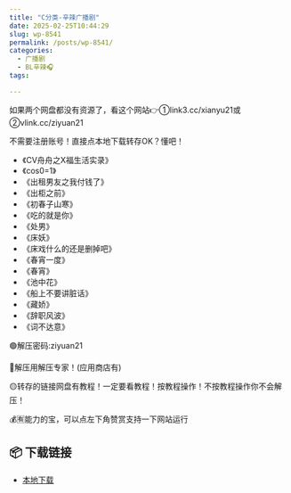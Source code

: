 ```yaml
---
title: "C分类-辛辣广播剧"
date: 2025-02-25T10:44:29
slug: wp-8541
permalink: /posts/wp-8541/
categories:
  - 广播剧
  - BL辛辣🎧
tags:

---
```


如果两个网盘都没有资源了，看这个网站👉①link3.cc/xianyu21或②vlink.cc/ziyuan21

不需要注册账号！直接点本地下载转存OK？懂吧！

*   《CV舟舟之X福生活实录》
*   《cos0=1》
*   《出租男友之我付钱了》
*   《出柜之前》
*   《初春子山寒》
*   《吃的就是你》
*   《处男》
*   《床妖》
*   《床戏什么的还是删掉吧》
*   《春宵一度》
*   《春宵》
*   《池中花》
*   《船上不要讲脏话》
*   《藏娇》
*   《辞职风波》
*   《词不达意》

🟢解压密码:ziyuan21

🔵解压用解压专家！(应用商店有)

🟡转存的链接网盘有教程！一定要看教程！按教程操作！不按教程操作你不会解压！

💰🈶能力的宝，可以点左下角赞赏支持一下网站运行

## 📦 下载链接
- [本地下载](https://blziyuan21.com/pay-download/8541?key=0d3de61bb5&down_id=0)

